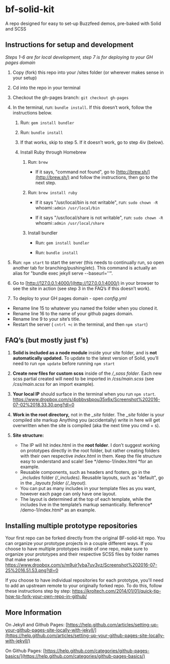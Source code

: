 # bf-solid-kit

A repo designed for easy to set-up Buzzfeed demos, pre-baked with Solid and SCSS

## Instructions for setup and development

*Steps 1-6 are for local development, step 7 is for deploying to your GH pages domain*

1. Copy (fork) this repo into your /sites folder (or wherever makes sense in your setup)

2. Cd into the repo in your terminal

3. Checkout the gh-pages branch: `git checkout gh-pages`

4. In the terminal, run: `bundle install`. If this doesn’t work, follow the instructions below. 

    1. Run: `gem install bundler`

    2. Run: `bundle install`

    3. If that  works, skip to step 5. If it doesn’t work, go to step 4iv (below).

    4. Install Ruby through Homebrew

        1. Run: `brew` 

            * If it says, "command not found", go to [http://brew.sh/](http://brew.sh/) and follow the instructions, then go to the next step.

        2.  Run: `brew install ruby`

            * If it says "/usr/local/bin is not writable", run: `sudo chown -R `whoami`:admin /usr/local/bin`

            * If it says "/usr/local/share is not writable", run: `sudo chown -R `whoami`:admin /usr/local/share`

        3. Install bundler

            * Run: `gem install bundler`

            * Run: `bundle install`



5. Run: `npm start` to start the server (this needs to continually run, so open another tab for branching/pushing/etc). This command is actually an alias for "bundle exec jekyll serve --baseurl=''".

6. Go to [http://127.0.0.1:4000/](http://127.0.0.1:4000/) in your browser to see the site in action (see step 3 in the FAQ’s if this doesn’t work).

7. To deploy to your GH pages domain - open *config.yml*
  * Rename line 15 to whatever you named the folder when you cloned it.
  * Rename line 16 to the name of your github pages domain. 
  * Rename line 9 to your site’s title. 
  * Restart the server ( `cntrl +c`  in the terminal, and then `npm start`)
        

## FAQ’s (but mostly just f’s)

1. **Solid is included as a node module** inside your site folder, and is **not automatically updated.** To update to the latest version of Solid, you’ll need to run `npm update` before running `npm start`

2. **Create new files for custom scss** inside of the */_sass folder*. Each new scss partial created will need to be imported in */css/main.scss* (see */css/main.scss* for an import example)*.* 

3. **Your local IP** should surface in the terminal when you run  `npm start`. https://www.dropbox.com/s/4obbvsbpou35x6x/Screenshot%202016-07-02%2018.33.30.png?dl=0

4. **Work in the root directory,** not in the *_site* folder. The *_site* folder is your compiled site markup Anything you (accidentally) write in here will get overwritten when the site is compiled (aka the next time you cmd + s).

5. **Site structure:**
    * The IP will hit index.html in the **root folder**. I don’t suggest working on prototypes directly in the root folder, but rather creating folders with their own respective *index.htm*l in them. Keep the file structure easy to understand and scale! See */demo-1/index.html *for an example.
    * Reusable components, such as headers and footers, go in the *_includes* folder *(/_includes)*. Reusable layouts, such as "default", go in the *_layouts folder* *(/_layout).* 
    * You can put as many includes in your template files as you want, however each page can only have one layout.
    * The layout is determined at the top of each template, while the includes live in the template’s markup semantically. Reference* /demo-1/index.html* as an example. 

## Installing multiple prototype repositories

Your first repo can be forked directly from the original BF-solid-kit repo. You can organize your prototype projects in a couple different ways. If you choose to have multiple prototypes inside of one repo, make sure to organize your prototypes and their respective SCSS files by folder names that make sense.
https://www.dropbox.com/s/m9ujr1yba7uv3vz/Screenshot%202016-07-25%2016.51.53.png?dl=0

If you choose to have individual repositories for each prototype, you'll need to add an upstream remote to your originally forked repo. To do this, follow these instructions step by step: https://kroltech.com/2014/01/01/quick-tip-how-to-fork-your-own-repo-in-github/


## More Information

On Jekyll and Github Pages: [https://help.github.com/articles/setting-up-your-github-pages-site-locally-with-jekyll/](https://help.github.com/articles/setting-up-your-github-pages-site-locally-with-jekyll/)

On Github Pages: [https://help.github.com/categories/github-pages-basics/](https://help.github.com/categories/github-pages-basics/)

